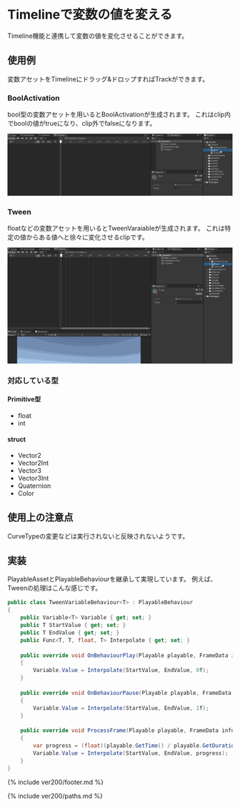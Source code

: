 # Timelineで変数の値を変える

Timeline機能と連携して変数の値を変化させることができます。

## 使用例

変数アセットをTimelineにドラッグ&ドロップすればTrackができます。

### BoolActivation

bool型の変数アセットを用いるとBoolActivationが生成されます。
これはclip内でboolの値がtrueになり、clip外でfalseになります。

![BoolActivationを作成して実行する][fig:BoolActivation]

### Tween

floatなどの変数アセットを用いるとTweenVaraiableが生成されます。
これは特定の値からある値へと徐々に変化させるclipです。

![TweenVariableを作成して実行する][fig:TweenVariable]

### 対応している型

#### Primitive型

- float
- int

#### struct

- Vector2
- Vector2Int
- Vector3
- Vector3Int
- Quaternion
- Color

## 使用上の注意点

CurveTypeの変更などは実行されないと反映されないようです。

## 実装

PlayableAssetとPlayableBehaviourを継承して実現しています。
例えば、Tweenの処理はこんな感じです。

```cs
public class TweenVariableBehaviour<T> : PlayableBehaviour
{
    public Variable<T> Variable { get; set; }
    public T StartValue { get; set; }
    public T EndValue { get; set; }
    public Func<T, T, float, T> Interpolate { get; set; }

    public override void OnBehaviourPlay(Playable playable, FrameData info)
    {
        Variable.Value = Interpolate(StartValue, EndValue, 0f);
    }

    public override void OnBehaviourPause(Playable playable, FrameData info)
    {
        Variable.Value = Interpolate(StartValue, EndValue, 1f);
    }

    public override void ProcessFrame(Playable playable, FrameData info, object playerData)
    {
        var progress = (float)(playable.GetTime() / playable.GetDuration());
        Variable.Value = Interpolate(StartValue, EndValue, progress);
    }
}
```

<!--- footer --->

{% include ver200/footer.md %}

<!--- 参照 --->

{% include ver200/paths.md %}

[fig:BoolActivation]: Figures/BoolActivation.gif
[fig:TweenVariable]: Figures/TweenVariable.gif
